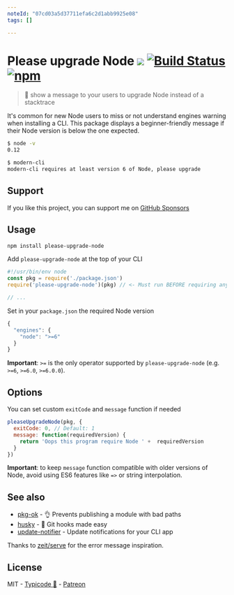 ```yaml
---
noteId: "07cd03a5d37711efa6c2d1abb9925e08"
tags: []

---
```


# Please upgrade Node [![](http://img.shields.io/npm/dm/please-upgrade-node.svg?style=flat)](https://www.npmjs.org/package/please-upgrade-node) [![Build Status](https://travis-ci.org/typicode/please-upgrade-node.svg?branch=master)](https://travis-ci.org/typicode/please-upgrade-node) [![npm](https://img.shields.io/npm/v/please-upgrade-node.svg)](https://www.npmjs.com/package/please-upgrade-node)

> :information_desk_person: show a message to your users to upgrade Node instead of a stacktrace 

It's common for new Node users to miss or not understand engines warning when installing a CLI. This package displays a beginner-friendly message if their Node version is below the one expected.

```sh
$ node -v
0.12

$ modern-cli
modern-cli requires at least version 6 of Node, please upgrade
```

## Support

If you like this project, you can support me on [GitHub Sponsors](https://github.com/users/typicode/sponsorship)

## Usage

```sh
npm install please-upgrade-node
```

Add `please-upgrade-node` at the top of your CLI

```js
#!/usr/bin/env node
const pkg = require('./package.json')
require('please-upgrade-node')(pkg) // <- Must run BEFORE requiring any other modules

// ...
```

Set in your `package.json` the required Node version

```js
{
  "engines": {
    "node": ">=6"
  }
}
```

__Important__: `>=` is the only operator supported by `please-upgrade-node` (e.g. `>=6`, `>=6.0`, `>=6.0.0`).

## Options

You can set custom `exitCode` and `message` function if needed

```js
pleaseUpgradeNode(pkg, {
  exitCode: 0, // Default: 1
  message: function(requiredVersion) {
    return 'Oops this program require Node ' +  requiredVersion
  }
})
```

__Important__: to keep `message` function compatible with older versions of Node, avoid using ES6 features like `=>` or string interpolation.

## See also

* [pkg-ok](https://github.com/typicode/pkg-ok) - :ok_hand: Prevents publishing a module with bad paths
* [husky](https://github.com/typicode/husky) - :dog: Git hooks made easy
* [update-notifier](https://github.com/yeoman/update-notifier) - Update notifications for your CLI app 

Thanks to [zeit/serve](https://github.com/zeit/serve) for the error message inspiration.

## License

MIT - [Typicode :cactus:](https://github.com/typicode) - [Patreon](https://patreon.com/typicode)
